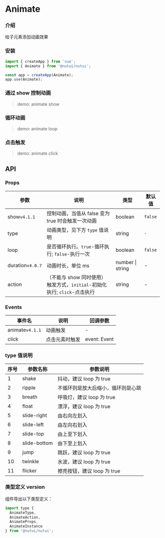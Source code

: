 # Animate

### 介绍

给子元素添加动画效果

### 安装

```js
import { createApp } from 'vue';
import { Animate } from '@nutui/nutui';

const app = createApp(Animate);
app.use(Animate);
```

### 通过 show 控制动画

> demo: animate show

### 循环动画

> demo: animate loop

### 点击触发

> demo: animate click

## API

### Props

| 参数 | 说明 | 类型 | 默认值 |
| --- | --- | --- | --- |
| show`v4.1.1` | 控制动画，当值从 false 变为 true 时会触发一次动画 | boolean | `false` |
| type | 动画类型，见下方 `type` 值说明 | string | `-` |
| loop | 是否循环执行。`true`-循环执行; `false`-执行一次 | boolean | `false` |
| duration`v4.0.7` | 动画时长，单位 ms | number \| string | - |
| action | （不能与 show 同时使用）触发方式，`initial`-初始化执行; `click`-点击执行 | string | - |

### Events

| 事件名 | 说明 | 回调参数 |
| --- | --- | --- |
| animate`v4.1.1` | 动画触发 | - |
| click | 点击元素时触发 | event: Event |

### type 值说明

| 序号 | 参数名称 | 参数说明 |
| --- | --- | --- |
| 1 | shake | 抖动，建议 loop 为 true |
| 2 | ripple | 不循环则是放大后缩小，循环则是心跳 |
| 3 | breath | 呼吸灯，建议 loop 为 true |
| 4 | float | 漂浮，建议 loop 为 true |
| 5 | slide-right | 由右向左划入 |
| 6 | slide-left | 由左向右划入 |
| 7 | slide-top | 由上至下划入 |
| 8 | slide-bottom | 由下至上划入 |
| 9 | jump | 跳跃，建议 loop 为 true |
| 10 | twinkle | 水波，建议 loop 为 true |
| 11 | flicker | 擦亮按钮，建议 loop 为 true |

### 类型定义 version

组件导出以下类型定义：

```js
import type {
  AnimateType,
  AnimateAction,
  AnimateProps,
  AnimateInstance
} from '@nutui/nutui';
```
